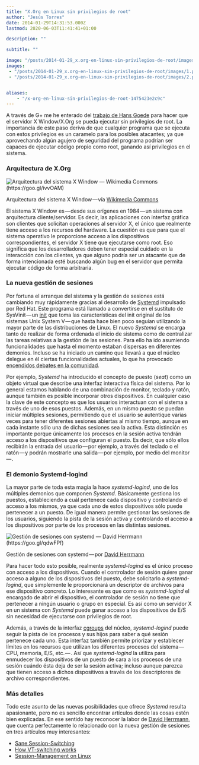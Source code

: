 ```yaml
---
title: "X.Org en Linux sin privilegios de root"
author: "Jesús Torres"
date: 2014-01-29T14:31:53.000Z
lastmod: 2020-06-03T11:41:41+01:00

description: ""

subtitle: ""

image: "/posts/2014-01-29_x.org-en-linux-sin-privilegios-de-root/images/1.png" 
images:
 - "/posts/2014-01-29_x.org-en-linux-sin-privilegios-de-root/images/1.png" 
 - "/posts/2014-01-29_x.org-en-linux-sin-privilegios-de-root/images/2.png" 


aliases:
    - "/x-org-en-linux-sin-privilegios-de-root-1475423e2c9c"
---
```


A través de G+ me he enterado del [trabajo de Hans Goede](https://plus.google.com/u/0/100910335823350190167/posts/2CsZ4XvHATz) para hacer que el servidor X Window/X.Org se pueda ejecutar sin privilegios de root. La importancia de este paso deriva de que cualquier programa que se ejecuta con estos privilegios es un caramelo para los posibles atacantes; ya que aprovechando algún agujero de seguridad del programa podrían ser capaces de ejecutar código propio como root, ganando así privilegios en el sistema.

### Arquitectura de X.Org




![Arquitectura del sistema X Window — Wikimedia Commons (https://goo.gl/ivvOAM)](https://jmtorres.webs.ull.es/me/wp-content/uploads/2014/01/arquitectura-del-sistema-x-window.png)

Arquitectura del sistema X Window — vía [Wikimedia Commons](https://goo.gl/ivvOAM)



El sistema X Window es — desde sus orígenes en 1984 — un sistema con arquitectura cliente/servidor. Es decir, las aplicaciones con interfaz gráfica son clientes que solicitan operaciones al servidor X, el único que realmente tiene acceso a los recursos del hardware. La cuestión es que para que el sistema operativo le proporcione acceso a los dispositivos correspondientes, el servidor X tiene que ejecutarse como root. Eso significa que los desarrolladores deben tener especial cuidado en la interacción con los clientes, ya que alguno podría ser un atacante que de forma intencionada esté buscando algún bug en el servidor que permita ejecutar código de forma arbitraria.

### La nueva gestión de sesiones

Por fortuna el arranque del sistema y la gestión de sesiones está cambiando muy rápidamente gracias al desarrollo de [Systemd](http://en.wikipedia.org/wiki/Systemd) impulsado por Red Hat. Este programa está llamado a convertirse en el sustituto de SysVinit — un [init](http://en.wikipedia.org/wiki/Init) que toma las características del init original de los sistemas Unix System V — que hasta hace bien poco seguían utilizando la mayor parte de las distribuciones de Linux. El nuevo _Systemd_ se encarga tanto de realizar de forma ordenada el inicio de sistema como de centralizar las tareas relativas a la gestión de las sesiones. Para ello ha ido asumiendo funcionalidades que hasta el momento estaban dispersas en diferentes demonios. Incluso se ha iniciado un camino que llevará a que el núcleo delegue en él ciertas funcionalidades actuales, lo que ha provocado [encendidos debates en la comunidad](https://plus.google.com/u/0/+Jes%C3%BAsTorresJorge/posts/HT7J4CLE5QD).

Por ejemplo, _Systemd_ ha introducido el concepto de puesto (_seat_) como un objeto virtual que describe una interfaz interactiva física del sistema. Por lo general estamos hablando de una combinación de monitor, teclado y ratón, aunque también es posible incorporar otros dispositivos. En cualquier caso la clave de este concepto es que los usuarios interactuan con el sistema a través de uno de esos puestos. Además, en un mismo puesto se puedan iniciar múltiples sesiones, permitiendo que el usuario se autentique varias veces para tener diferentes sesiones abiertas al mismo tiempo, aunque en cada instante sólo una de dichas sesiones sea la activa. Esta distinción es importante porque únicamente los procesos en la sesión activa tendrán acceso a los dispositivos que configuran el puesto. Es decir, que sólo ellos recibirán la entrada del usuario — por ejemplo, a través del teclado o el ratón — y podrán mostrarle una salida — por ejemplo, por medio del monitor — .

### El demonio Systemd-logind

La mayor parte de toda esta magia la hace _systemd-logind_, uno de los múltiples demonios que componen _Systemd_. Básicamente gestiona los puestos, estableciendo a cuál pertenece cada dispositivo y controlando el acceso a los mismos, ya que cada uno de estos dispositivos sólo puede pertenecer a un puesto. De igual manera permite gestionar las sesiones de los usuarios, siguiendo la pista de la sesión activa y controlando el acceso a los dispositivos por parte de los procesos en las distintas sesiones.



![Gestión de sesiones con systemd — David Herrmann (https://goo.gl/qdwFPf)](https://jmtorres.webs.ull.es/me/wp-content/uploads/2014/01/gestion-de-sesiones-con-systemd.png)

Gestión de sesiones con systemd — por [David Herrmann](https://goo.gl/qdwFPf)

Para hacer todo esto posible, realmente _systemd-logind_ es el único proceso con acceso a los dispositivos. Cuando el controlador de sesión quiere ganar acceso a alguno de los dispositivos del puesto, debe solicitarlo a _systemd-logind_, que simplemente le proporcionará un descriptor de archivos para ese dispositivo concreto. Lo interesante es que como es _systemd-logind_ el encargado de abrir el dispositivo, el controlador de sesión no tiene que pertenecer a ningún usuario o grupo en especial. Es así como un servidor X en un sistema con _Systemd_ puede ganar acceso a los dispositivos de E/S sin necesidad de ejecutarse con privilegios de root.

Además, a través de la interfaz [cgroups](http://en.wikipedia.org/wiki/Cgroups) del núcleo, _systemd-logind_ puede seguir la pista de los procesos y sus hijos para saber a qué sesión pertenece cada uno. Esta interfaz también permite priorizar y establecer límites en los recursos que utilizan los diferentes procesos del sistema — CPU, memoria, E/S, etc. — . Así que _systemd-logind_ la utiliza para enmudecer los dispositivos de un puesto de cara a los procesos de una sesión cuándo ésta deja de ser la sesión activa; incluso aunque parezca que tienen acceso a dichos dispositivos a través de los descriptores de archivo correspondientes.

### Más detalles

Todo este asunto de las nuevas posibilidades que ofrece _Systemd_ resulta apasionante, pero no es sencillo encontrar artículos donde las cosas estén bien explicadas. En ese sentido hay reconocer la labor de [David Herrmann](http://dvdhrm.wordpress.com/about-me/), que cuenta perfectamente lo relacionado con la nueva gestión de sesiones en tres artículos muy interesantes:

*   [Sane Session-Switching](http://dvdhrm.wordpress.com/about-me/)
*   [How VT-switching works](http://dvdhrm.wordpress.com/2013/08/24/how-vt-switching-works/)
*   [Session-Management on Linux](https://dvdhrm.wordpress.com/2013/08/24/session-management-on-linux/)
